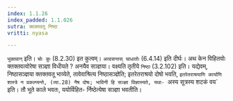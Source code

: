 ```yaml
---
index: 1.1.26
index_padded: 1.1.026
sutra: क्वक्तवतू निष्ठा
vritti: nyasa

---
```

`भुक्तवान्` इति। `चोः कुः` (8.2.30) इत कुत्वम्। `अत्वसन्तस् चाधातोः`
(6.4.14) इति दीर्घः। अथ केन विहितयोः क्तक्तवत्वोरेषा सञ्ज्ञा विधीयते ? अनयैव
सञ्ज्ञया। वक्ष्यति तृतीये `निष्ठा` (3.2.102) इति। यद्येवम्, निष्ठासञ्ज्ञया क्तक्तवतू भाव्येते, तावेवाश्रित्य निष्ठासञ्ज्ञेति; इतरेतराश्रयो दोषो भवति, `इतरेतराश्रयाणि कार्याणि शास्त्रे न प्रकल्प्यन्ते, (व्या.28) नैष दोषः; भाविनी हि सञ्ज्ञा
विज्ञास्यते, यथा- `अस्य सूत्रस्य शटकं वय` इति। तौ भूते काले भवतः, ययोर्विहित-
र्निष्ठेत्येषा सञ्ज्ञा भवतीति।